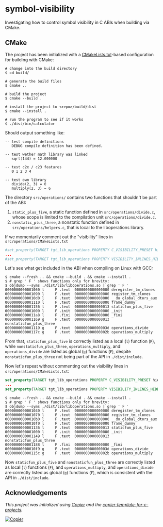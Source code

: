 # symbol-visibility

Investigating how to control symbol visibility in C ABIs when building via CMake.

## CMake

The project has been initialized with a [CMakeLists.txt](CMakeLists.txt)-based
configuration for building with CMake:

```console
# change into the build directory
$ cd build/

# generate the build files
$ cmake ..

# build the project
$ cmake --build .

# install the project to <repo>/build/dist
$ cmake --install .

# run the program to see if it works
$ ./dist/bin/calculator
```

Should output something like:

```text
-- test compile definitions
   DEBUG compile definition has been defined.

-- test wether math library was linked
   sqrt(144) = 12.000000

-- test c2x / c23 features
   0 1 2 3 4

-- test own library
   divide(2, 3) = 0
   multiply(2, 3) = 6
```

The directory `src/operations/` contains two functions that shouldn't be part of the ABI:

   1. `static_plus_five`, a static function defined in `src/operations/divide.c`, whose scope is limited to the compilation unit `src/operations/divide.c`.
   2. `nonstatic_plus_three`, a nonstatic function defined in `src/operations/helpers.c`, that is local to the liboperations library.

If we momentarily comment out the "visibility" lines in `src/operations/CMakeLists.txt`

```cmake
#set_property(TARGET tgt_lib_operations PROPERTY C_VISIBILITY_PRESET hidden)
...
#set_property(TARGET tgt_lib_operations PROPERTY VISIBILITY_INLINES_HIDDEN YES)
```

Let's see what get included in the ABI when compiling on Linux with GCC:

```console
$ cmake --fresh .. && cmake --build . && cmake --install .
$ # grep ' F ' shows functions only for brevity:
$ objdump --syms ./dist/lib/liboperations.so | grep ' F '
0000000000001060 l     F .text  0000000000000000 deregister_tm_clones
0000000000001090 l     F .text  0000000000000000 register_tm_clones
00000000000010d0 l     F .text  0000000000000000 __do_global_dtors_aux
0000000000001110 l     F .text  0000000000000000 frame_dummy
0000000000001156 l     F .text  0000000000000013 staticfun_plus_five
0000000000001000 l     F .init  0000000000000000 _init
00000000000011a8 l     F .fini  0000000000000000 _fini
0000000000001169 g     F .text  0000000000000013 nonstaticfun_plus_three
0000000000001119 g     F .text  000000000000003d operations_divide
000000000000117c g     F .text  000000000000002b operations_multiply
```

From that, `staticfun_plus_five` is correctly listed as a local (`l`) function (`F`), while `nonstaticfun_plus_three`, `operations_multiply`, and `operations_divide` are listed as global (`g`) functions (`F`), despite `nonstaticfun_plus_three` not being part of the API in `./dist/include`.

Now let's repeat without commenting out the visibility lines in `src/operations/CMakeLists.txt`:

```cmake
set_property(TARGET tgt_lib_operations PROPERTY C_VISIBILITY_PRESET hidden)
...
set_property(TARGET tgt_lib_operations PROPERTY VISIBILITY_INLINES_HIDDEN YES)
```

```console
$ cmake --fresh .. && cmake --build . && cmake --install .
$ # grep ' F ' shows functions only for brevity:
$ objdump --syms ./dist/lib/liboperations.so | grep ' F '
0000000000001040 l     F .text  0000000000000000 deregister_tm_clones
0000000000001070 l     F .text  0000000000000000 register_tm_clones
00000000000010b0 l     F .text  0000000000000000 __do_global_dtors_aux
00000000000010f0 l     F .text  0000000000000000 frame_dummy
0000000000001136 l     F .text  0000000000000013 staticfun_plus_five
0000000000001000 l     F .init  0000000000000000 _init
0000000000001149 l     F .text  0000000000000013 nonstaticfun_plus_three
0000000000001188 l     F .fini  0000000000000000 _fini
00000000000010f9 g     F .text  000000000000003d operations_divide
000000000000115c g     F .text  000000000000002b operations_multiply
```

Now `staticfun_plus_five` and `nonstaticfun_plus_three` are correctly listed as local (`l`) functions (`F`), and `operations_multiply`, and `operations_divide` are correctly listed as global (`g`) functions (`F`), which is consistent with the API in `./dist/include`.

## Acknowledgements

_This project was initialized using [Copier](https://pypi.org/project/copier) and the [copier-template-for-c-projects](https://github.com/jspaaks/copier-template-for-c-projects)._

[![Copier](https://img.shields.io/endpoint?url=https://raw.githubusercontent.com/copier-org/copier/master/img/badge/badge-grayscale-inverted-border-orange.json)](https://github.com/copier-org/copier)
